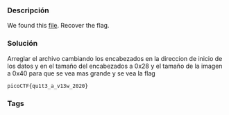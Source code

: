 ### Descripción 
We found this [file](https://mercury.picoctf.net/static/21c07c9dd20cd9f2459a0ae75d99af6e/tunn3l_v1s10n). Recover the flag.

### Solución 
Arreglar el archivo cambiando los encabezados en la direccion de inicio de los datos y en el tamaño del encabezados 
a 0x28 y el tamaño de la imagen a 0x40 para que se vea mas grande y se vea la flag
```
picoCTF{qu1t3_a_v13w_2020}
```
### Tags